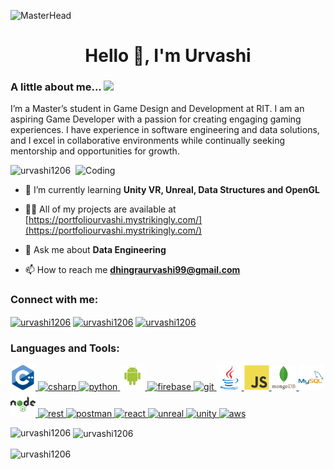 ![MasterHead](https://user-images.githubusercontent.com/90236635/232446433-d5540fa2-fe28-4bb8-b929-cdb51fe61336.gif)
<h1 align="center">Hello 👋, I'm Urvashi</h1>
<h3 align="left">A little about me...  <img src="https://media.giphy.com/media/VgCDAzcKvsR6OM0uWg/giphy.gif" width="50"></h3>

<p align="left">I’m a Master’s student in Game Design and Development at RIT. I am an aspiring Game Developer with a passion for creating engaging gaming experiences. I have experience in software engineering and data solutions, and I excel in collaborative environments while continually seeking mentorship and opportunities for growth.</p>

<img align="right" alt="Coding" width="400" src="https://cdn.hashnode.com/res/hashnode/image/upload/v1681562508365/k96z0x3Vj.gif">


<p align="left"> <img src="https://komarev.com/ghpvc/?username=urvashi1206&label=Profile%20views&color=0e75b6&style=flat" alt="urvashi1206" /> </p>

- 🌱 I’m currently learning **Unity VR, Unreal, Data Structures and OpenGL**

- 👨‍💻 All of my projects are available at [https://portfoliourvashi.mystrikingly.com/](https://portfoliourvashi.mystrikingly.com/)

- 💬 Ask me about **Data Engineering**

- 📫 How to reach me **dhingraurvashi99@gmail.com**

<h3 align="left">Connect with me:</h3>
<p align="left">
<a href="https://www.linkedin.com/in/urvashidhingra12/" target="blank"><img align="center" src="https://raw.githubusercontent.com/rahuldkjain/github-profile-readme-generator/master/src/images/icons/Social/linked-in-alt.svg" alt="urvashi1206" height="30" width="40" /></a>
<a href="https://discord.gg/_urvashi1206" target="blank"><img align="center" src="https://raw.githubusercontent.com/rahuldkjain/github-profile-readme-generator/master/src/images/icons/Social/discord.svg" alt="urvashi1206" height="30" width="40" /></a>
<a href="https://x.com/Urvashi1206" target="blank"><img align="center" src="https://raw.githubusercontent.com/rahuldkjain/github-profile-readme-generator/master/src/images/icons/Social/twitter.svg" alt="urvashi1206" height="30" width="40" /></a>
</p>

<h3 align="left">Languages and Tools:</h3>
<p align="left"> <a href="https://cplusplus.com/" target="_blank" rel="noreferrer"> <img src="https://raw.githubusercontent.com/devicons/devicon/master/icons/cplusplus/cplusplus-original.svg" alt="cplusplus" width="40" height="40"/> </a> <a href="https://learn.microsoft.com/en-us/dotnet/csharp/" target="_blank" rel="noreferrer"> <img src="https://user-images.githubusercontent.com/25181517/121405384-444d7300-c95d-11eb-959f-913020d3bf90.png" alt="csharp" width="40" height="40"/> <a href="https://www.python.org/" target="_blank" rel="moreferrer"> <img src="https://user-images.githubusercontent.com/25181517/183423507-c056a6f9-1ba8-4312-a350-19bcbc5a8697.png" alt="python" width="40" height="40"/> <a href="https://developer.android.com" target="_blank" rel="noreferrer"> <img src="https://raw.githubusercontent.com/devicons/devicon/master/icons/android/android-original-wordmark.svg" alt="android" width="40" height="40"/> </a> <a href="https://firebase.google.com/" target="_blank" rel="noreferrer"> <img src="https://www.vectorlogo.zone/logos/firebase/firebase-icon.svg" alt="firebase" width="40" height="40"/> </a> <a href="https://git-scm.com/" target="_blank" rel="noreferrer"> <img src="https://www.vectorlogo.zone/logos/git-scm/git-scm-icon.svg" alt="git" width="40" height="40"/> </a> <a href="https://www.java.com" target="_blank" rel="noreferrer"> <img src="https://raw.githubusercontent.com/devicons/devicon/master/icons/java/java-original.svg" alt="java" width="40" height="40"/> </a> <a href="https://developer.mozilla.org/en-US/docs/Web/JavaScript" target="_blank" rel="noreferrer"> <img src="https://raw.githubusercontent.com/devicons/devicon/master/icons/javascript/javascript-original.svg" alt="javascript" width="40" height="40"/> </a> <a href="https://www.mongodb.com/" target="_blank" rel="noreferrer"> <img src="https://raw.githubusercontent.com/devicons/devicon/master/icons/mongodb/mongodb-original-wordmark.svg" alt="mongodb" width="40" height="40"/> </a> <a href="https://www.mysql.com/" target="_blank" rel="noreferrer"> <img src="https://raw.githubusercontent.com/devicons/devicon/master/icons/mysql/mysql-original-wordmark.svg" alt="mysql" width="40" height="40"/> </a> <a href="https://nodejs.org" target="_blank" rel="noreferrer"> <img src="https://raw.githubusercontent.com/devicons/devicon/master/icons/nodejs/nodejs-original-wordmark.svg" alt="nodejs" width="40" height="40"/> </a> <a href="https://www.ibm.com/topics/rest-apis#:~:text=A%20REST%20API%20(also%20called,transfer%20(REST)%20architectural%20style." target="_blank" rel="noreferrer"> <img src="https://user-images.githubusercontent.com/25181517/192107858-fe19f043-c502-4009-8c47-476fc89718ad.png" alt="rest" width="40" height="40"/><a href="https://postman.com" target="_blank" rel="noreferrer"> <img src="https://www.vectorlogo.zone/logos/getpostman/getpostman-icon.svg" alt="postman" width="40" height="40"/> </a> <a href="https://react.dev/" target="_blank" rel="noreferrer"> <img src="https://user-images.githubusercontent.com/25181517/183897015-94a058a6-b86e-4e42-a37f-bf92061753e5.png" alt="react" width="40" height="40"/> </a> <a href="https://www.unrealengine.com/en-US" target="_blank" rel="noreferrer"> <img src="https://github.com/marwin1991/profile-technology-icons/assets/136815194/8470f340-0495-47c2-a95c-3c873e329c00" alt="unreal" width="40" height="40"/> </a> <a href="https://unity.com/" target="_blank" rel="noreferrer"> <img src="https://user-images.githubusercontent.com/25181517/193427941-9437dbbe-376f-40dc-9573-0ef5c02a26a7.png" alt="unity" width="40" height="40"/> </a> <a href="https://aws.amazon.com/" target="_blank" rel="noreferrer"> <img src="https://user-images.githubusercontent.com/25181517/183896132-54262f2e-6d98-41e3-8888-e40ab5a17326.png" alt="aws" width="40" height="40"/> </a> </p>

<p><img align="left" src="https://github-readme-stats.vercel.app/api/top-langs?username=urvashi1206&theme=nightowl&show_icons=true&locale=en&layout=compact" alt="urvashi1206" /></p>

<p>&nbsp;<img align="center" src="https://github-readme-stats.vercel.app/api?username=urvashi1206&theme=nightowl&show_icons=true&locale=en" alt="urvashi1206" /></p>

<p><img align="center" src="https://github-readme-streak-stats.herokuapp.com/?user=urvashi1206&theme=nightowl" alt="urvashi1206" /></p>
